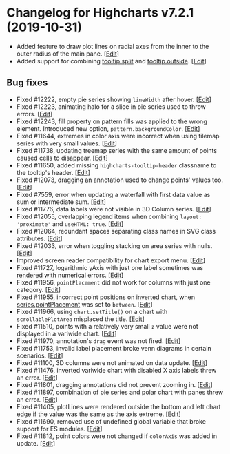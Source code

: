 # Changelog for Highcharts v7.2.1 (2019-10-31)

- Added feature to draw plot lines on radial axes from the inner to the outer radius of the main pane. [<a href="https://github.com/highcharts/highcharts/pull/11989">Edit</a>]
- Added support for combining [tooltip.split](https://api.highcharts.com/highcharts/tooltip.split) and [tooltip.outside](https://api.highcharts.com/highcharts/tooltip.outside). [<a href="https://github.com/highcharts/highcharts/pull/11927">Edit</a>]

## Bug fixes
- Fixed #12222, empty pie series showing `lineWidth` after hover. [<a href="https://github.com/highcharts/highcharts/pull/12281">Edit</a>]
- Fixed #12223, animating halo for a slice in pie series used to throw errors. [<a href="https://github.com/highcharts/highcharts/pull/12265">Edit</a>]
- Fixed  #12243, fill property on pattern fills was applied to the wrong element. Introduced new option, `pattern.backgroundColor`. [<a href="https://github.com/highcharts/highcharts/pull/12243">Edit</a>]
- Fixed #11644, extremes in color axis were incorrect when using tilemap series with very small values. [<a href="https://github.com/highcharts/highcharts/pull/12201">Edit</a>]
- Fixed #11738, updating treemap series with the same amount of points caused cells to disappear. [<a href="https://github.com/highcharts/highcharts/pull/12199">Edit</a>]
- Fixed #11650, added missing `highcharts-tooltip-header` classname to the tooltip's header. [<a href="https://github.com/highcharts/highcharts/pull/12150">Edit</a>]
- Fixed #12073, dragging an annotation used to change points' values too. [<a href="https://github.com/highcharts/highcharts/pull/12149">Edit</a>]
- Fixed #7559, error when updating a waterfall with first data value as sum or intermediate sum. [<a href="https://github.com/highcharts/highcharts/pull/12115">Edit</a>]
- Fixed #11776, data labels were not visible in 3D Column series. [<a href="https://github.com/highcharts/highcharts/pull/12105">Edit</a>]
- Fixed #12055, overlapping legend items when combining `layout: 'proximate'` and `useHTML: true`. [<a href="https://github.com/highcharts/highcharts/pull/12089">Edit</a>]
- Fixed #12064, redundant spaces separating class names in SVG class attributes. [<a href="https://github.com/highcharts/highcharts/pull/12082">Edit</a>]
- Fixed #12033, error when toggling stacking on area series with nulls. [<a href="https://github.com/highcharts/highcharts/pull/12062">Edit</a>]
- Improved screen reader compatibility for chart export menu. [<a href="https://github.com/highcharts/highcharts/pull/12032">Edit</a>]
- Fixed #11727, logarithmic yAxis with just one label sometimes was rendered with numerical errors. [<a href="https://github.com/highcharts/highcharts/pull/12000">Edit</a>]
- Fixed #11956, `pointPlacement` did not work for columns with just one category. [<a href="https://github.com/highcharts/highcharts/pull/11999">Edit</a>]
- Fixed #11955, incorrect point positions on inverted chart, when [series.pointPlacement](https://api.highcharts.com/highcharts/plotOptions.series.pointPlacement) was set to `between`. [<a href="https://github.com/highcharts/highcharts/pull/11998">Edit</a>]
- Fixed #11966, using `chart.setTitle()` on a chart with `scrollablePlotArea` misplaced the title. [<a href="https://github.com/highcharts/highcharts/pull/11997">Edit</a>]
- Fixed #11510, points with a relatively very small `z` value were not displayed in a variwide chart. [<a href="https://github.com/highcharts/highcharts/pull/11983">Edit</a>]
- Fixed #11970, annotation's `drag` event was not fired. [<a href="https://github.com/highcharts/highcharts/pull/11973">Edit</a>]
- Fixed #11753, invalid label placement broke venn diagrams in certain scenarios. [<a href="https://github.com/highcharts/highcharts/pull/11968">Edit</a>]
- Fixed #11100, 3D columns were not animated on data update. [<a href="https://github.com/highcharts/highcharts/pull/11965">Edit</a>]
- Fixed #11476, inverted variwide chart with disabled X axis labels threw an error. [<a href="https://github.com/highcharts/highcharts/pull/11964">Edit</a>]
- Fixed #11801, dragging annotations did not prevent zooming in. [<a href="https://github.com/highcharts/highcharts/pull/11949">Edit</a>]
- Fixed #11897, combination of pie series and polar chart with panes threw an error. [<a href="https://github.com/highcharts/highcharts/pull/11901">Edit</a>]
- Fixed #11405, plotLines were rendered outside the bottom and left chart edge if the value was the same as the axis extreme. [<a href="https://github.com/highcharts/highcharts/pull/11884">Edit</a>]
- Fixed #11690, removed use of undefined global variable that broke support for ES modules. [<a href="https://github.com/highcharts/highcharts/pull/11833">Edit</a>]
- Fixed #11812, point colors were not changed if `colorAxis` was added in update. [<a href="https://github.com/highcharts/highcharts/pull/11832">Edit</a>]
